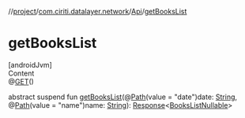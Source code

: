 //[project](../../index.md)/[com.ciriti.datalayer.network](../index.md)/[Api](index.md)/[getBooksList](get-books-list.md)



# getBooksList  
[androidJvm]  
Content  
@[GET]()()  
  
abstract suspend fun [getBooksList](get-books-list.md)(@[Path]()(value = "date")date: [String](https://kotlinlang.org/api/latest/jvm/stdlib/kotlin/-string/index.html), @[Path]()(value = "name")name: [String](https://kotlinlang.org/api/latest/jvm/stdlib/kotlin/-string/index.html)): [Response]()<[BooksListNullable](../-books-list-nullable/index.md)>  



